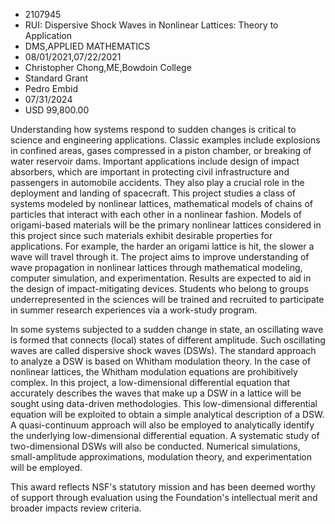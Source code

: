 
* 2107945
* RUI: Dispersive Shock Waves in Nonlinear Lattices: Theory to Application
* DMS,APPLIED MATHEMATICS
* 08/01/2021,07/22/2021
* Christopher Chong,ME,Bowdoin College
* Standard Grant
* Pedro Embid
* 07/31/2024
* USD 99,800.00

Understanding how systems respond to sudden changes is critical to science and
engineering applications. Classic examples include explosions in confined areas,
gases compressed in a piston chamber, or breaking of water reservoir dams.
Important applications include design of impact absorbers, which are important
in protecting civil infrastructure and passengers in automobile accidents. They
also play a crucial role in the deployment and landing of spacecraft. This
project studies a class of systems modeled by nonlinear lattices, mathematical
models of chains of particles that interact with each other in a nonlinear
fashion. Models of origami-based materials will be the primary nonlinear
lattices considered in this project since such materials exhibit desirable
properties for applications. For example, the harder an origami lattice is hit,
the slower a wave will travel through it. The project aims to improve
understanding of wave propagation in nonlinear lattices through mathematical
modeling, computer simulation, and experimentation. Results are expected to aid
in the design of impact-mitigating devices. Students who belong to groups
underrepresented in the sciences will be trained and recruited to participate in
summer research experiences via a work-study program.

In some systems subjected to a sudden change in state, an oscillating wave is
formed that connects (local) states of different amplitude. Such oscillating
waves are called dispersive shock waves (DSWs). The standard approach to analyze
a DSW is based on Whitham modulation theory. In the case of nonlinear lattices,
the Whitham modulation equations are prohibitively complex. In this project, a
low-dimensional differential equation that accurately describes the waves that
make up a DSW in a lattice will be sought using data-driven methodologies. This
low-dimensional differential equation will be exploited to obtain a simple
analytical description of a DSW. A quasi-continuum approach will also be
employed to analytically identify the underlying low-dimensional differential
equation. A systematic study of two-dimensional DSWs will also be conducted.
Numerical simulations, small-amplitude approximations, modulation theory, and
experimentation will be employed.

This award reflects NSF's statutory mission and has been deemed worthy of
support through evaluation using the Foundation's intellectual merit and broader
impacts review criteria.
